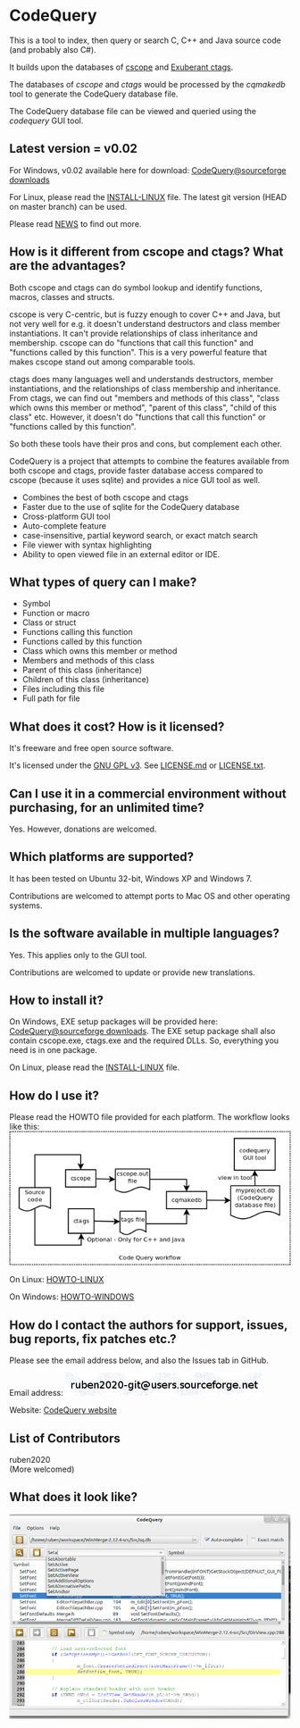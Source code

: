 CodeQuery
=========

This is a tool to index, then query or search C, C++ and Java source code (and probably also C#).

It builds upon the databases of [cscope](http://cscope.sourceforge.net/) and [Exuberant ctags](http://ctags.sourceforge.net/).

The databases of *cscope* and *ctags* would be processed by the *cqmakedb* tool to generate the CodeQuery database file.

The CodeQuery database file can be viewed and queried using the *codequery* GUI tool.


## Latest version = v0.02

For Windows, v0.02 available here for download: [CodeQuery@sourceforge downloads](https://sourceforge.net/projects/codequery/files/)

For Linux, please read the [INSTALL-LINUX](doc/INSTALL-LINUX.md) file. The latest git version (HEAD on master branch) can be used.

Please read [NEWS](NEWS.txt) to find out more.


## How is it different from cscope and ctags? What are the advantages?

Both cscope and ctags can do symbol lookup and identify functions, macros, classes and structs.

cscope is very C-centric, but is fuzzy enough to cover C++ and Java, but not very well for e.g. it doesn't understand destructors and class member instantiations. It can't provide relationships of class inheritance and membership. cscope can do "functions that call this function" and "functions called by this function". This is a very powerful feature that makes cscope stand out among comparable tools.

ctags does many languages well and understands destructors, member instantiations, and the relationships of class membership and inheritance. From ctags, we can find out "members and methods of this class", "class which owns this member or method", "parent of this class", "child of this class" etc. However, it doesn't do "functions that call this function" or "functions called by this function".

So both these tools have their pros and cons, but complement each other.

CodeQuery is a project that attempts to combine the features available from both cscope and ctags, provide faster database access compared to cscope (because it uses sqlite) and provides a nice GUI tool as well.

* Combines the best of both cscope and ctags
* Faster due to the use of sqlite for the CodeQuery database
* Cross-platform GUI tool
* Auto-complete feature
* case-insensitive, partial keyword search, or exact match search
* File viewer with syntax highlighting
* Ability to open viewed file in an external editor or IDE.


## What types of query can I make?

* Symbol
* Function or macro
* Class or struct
* Functions calling this function
* Functions called by this function
* Class which owns this member or method
* Members and methods of this class
* Parent of this class (inheritance)
* Children of this class (inheritance)
* Files including this file
* Full path for file


## What does it cost? How is it licensed?

It's freeware and free open source software.

It's licensed under the [GNU GPL v3](http://www.gnu.org/licenses/gpl.html). See [LICENSE.md](LICENSE.md) or [LICENSE.txt](windows-install/LICENSE.txt).


## Can I use it in a commercial environment without purchasing, for an unlimited time?

Yes. However, donations are welcomed.


## Which platforms are supported?

It has been tested on Ubuntu 32-bit, Windows XP and Windows 7.

Contributions are welcomed to attempt ports to Mac OS and other operating systems.


## Is the software available in multiple languages?

Yes. This applies only to the GUI tool.

Contributions are welcomed to update or provide new translations.


## How to install it?

On Windows, EXE setup packages will be provided here: [CodeQuery@sourceforge downloads](https://sourceforge.net/projects/codequery/files/). The EXE setup package shall also contain cscope.exe, ctags.exe and the required DLLs. So, everything you need is in one package.

On Linux, please read the [INSTALL-LINUX](doc/INSTALL-LINUX.md) file.


## How do I use it?

Please read the HOWTO file provided for each platform. The workflow looks like this:
![CodeQuery workflow](doc/workflow.png)

On Linux: [HOWTO-LINUX](doc/HOWTO-LINUX.md)

On Windows: [HOWTO-WINDOWS](windows-install/HOWTO-WINDOWS.txt)


## How do I contact the authors for support, issues, bug reports, fix patches etc.?

Please see the email address below, and also the Issues tab in GitHub.

Email address: ![Contact address](doc/emailaddr.png)

Website: [CodeQuery website](https://github.com/ruben2020/codequery)


## List of Contributors

ruben2020   
(More welcomed)


## What does it look like?

![CodeQuery screenshot](doc/screenshot.png)




